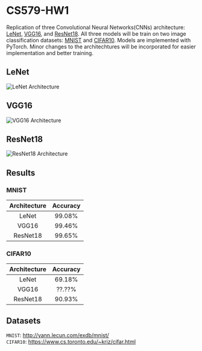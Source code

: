 # CS579-HW1
Replication of three Convolutional Neural Networks(CNNs) architecture: [LeNet](http://vision.stanford.edu/cs598_spring07/papers/Lecun98.pdf), [VGG16](https://arxiv.org/abs/1409.1556), and [ResNet18](https://arxiv.org/abs/1512.03385). All three models will be train on two image classification datasets: [MNIST](https://pytorch.org/vision/stable/generated/torchvision.datasets.MNIST.html#torchvision.datasets.MNIST) and [CIFAR10](https://pytorch.org/vision/stable/generated/torchvision.datasets.CIFAR10.html#torchvision.datasets.CIFAR10). Models are implemented with PyTorch. Minor changes to the architechtures will be incorporated for easier implementation and better training.

## LeNet
![LeNet Architecture](https://raw.githubusercontent.com/blurred-machine/Data-Science/master/Deep%20Learning%20SOTA/img/lenet-5.png)
## VGG16
![VGG16 Architecture](https://miro.medium.com/v2/resize:fit:4800/format:webp/1*_Lg1i7wv1pLpzp2F4MLrvw.png)
## ResNet18
![ResNet18 Architecture](https://miro.medium.com/v2/resize:fit:640/format:webp/1*kBlZtheCjJiA3F1e0IurCw.png)

## Results
### MNIST
| Architecture | Accuracy |
| :----------: | :------: |
| LeNet        | 99.08%   |
| VGG16        | 99.46%   |
| ResNet18     | 99.65%   |
### CIFAR10
| Architecture | Accuracy |
| :----------: | :------: |
| LeNet        | 69.18%   |
| VGG16        | ??.??%   |
| ResNet18     | 90.93%   |


## Datasets
`MNIST`: http://yann.lecun.com/exdb/mnist/  
`CIFAR10`: https://www.cs.toronto.edu/~kriz/cifar.html

